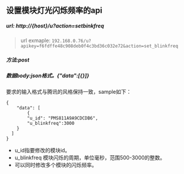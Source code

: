 ## 设置模块灯光闪烁频率的api


##### url: http://{host}/u?action=setbinkfreq
>url exmaple: `192.168.0.76/u?apikey=f6fdffe48c908deb0f4c3bd36c032e72&action=set_blinkfreq`

#####  方法:post

#####  数据body:json格式。{"data":[{}]}

要求的输入格式与腾讯的风格保持一致，sample如下：

```
{
    "data": [
        {
        "u_id": "PMS811A9A9CDCDB6",
        "u_blinkfreq":3000
    }
  ]
}
```

- u_id指要修改的模块id。
- u_blinkfreq 模块闪烁的周期，单位毫秒，范围500-3000的整数。
- 可以同时修改多个模块的闪烁频率。
